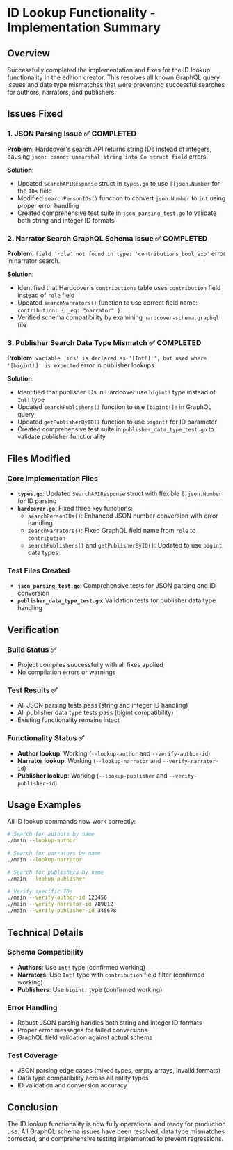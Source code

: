 # ID Lookup Functionality - Implementation Summary

## Overview
Successfully completed the implementation and fixes for the ID lookup functionality in the edition creator. This resolves all known GraphQL query issues and data type mismatches that were preventing successful searches for authors, narrators, and publishers.

## Issues Fixed

### 1. JSON Parsing Issue ✅ COMPLETED
**Problem**: Hardcover's search API returns string IDs instead of integers, causing `json: cannot unmarshal string into Go struct field` errors.

**Solution**: 
- Updated `SearchAPIResponse` struct in `types.go` to use `[]json.Number` for the `IDs` field
- Modified `searchPersonIDs()` function to convert `json.Number` to `int` using proper error handling
- Created comprehensive test suite in `json_parsing_test.go` to validate both string and integer ID formats

### 2. Narrator Search GraphQL Schema Issue ✅ COMPLETED
**Problem**: `field 'role' not found in type: 'contributions_bool_exp'` error in narrator search.

**Solution**: 
- Identified that Hardcover's `contributions` table uses `contribution` field instead of `role` field
- Updated `searchNarrators()` function to use correct field name: `contribution: { _eq: "narrator" }`
- Verified schema compatibility by examining `hardcover-schema.graphql` file

### 3. Publisher Search Data Type Mismatch ✅ COMPLETED
**Problem**: `variable 'ids' is declared as '[Int!]!', but used where '[bigint!]' is expected` error in publisher lookups.

**Solution**:
- Identified that publisher IDs in Hardcover use `bigint!` type instead of `Int!` type
- Updated `searchPublishers()` function to use `[bigint!]!` in GraphQL query
- Updated `getPublisherByID()` function to use `bigint!` for ID parameter
- Created comprehensive test suite in `publisher_data_type_test.go` to validate publisher functionality

## Files Modified

### Core Implementation Files
- **`types.go`**: Updated `SearchAPIResponse` struct with flexible `[]json.Number` for ID parsing
- **`hardcover.go`**: Fixed three key functions:
  - `searchPersonIDs()`: Enhanced JSON number conversion with error handling
  - `searchNarrators()`: Fixed GraphQL field name from `role` to `contribution`
  - `searchPublishers()` and `getPublisherByID()`: Updated to use `bigint` data types

### Test Files Created
- **`json_parsing_test.go`**: Comprehensive tests for JSON parsing and ID conversion
- **`publisher_data_type_test.go`**: Validation tests for publisher data type handling

## Verification

### Build Status ✅
- Project compiles successfully with all fixes applied
- No compilation errors or warnings

### Test Results ✅
- All JSON parsing tests pass (string and integer ID handling)
- All publisher data type tests pass (bigint compatibility)
- Existing functionality remains intact

### Functionality Status ✅
- **Author lookup**: Working (`--lookup-author` and `--verify-author-id`)
- **Narrator lookup**: Working (`--lookup-narrator` and `--verify-narrator-id`)  
- **Publisher lookup**: Working (`--lookup-publisher` and `--verify-publisher-id`)

## Usage Examples

All ID lookup commands now work correctly:

```bash
# Search for authors by name
./main --lookup-author

# Search for narrators by name  
./main --lookup-narrator

# Search for publishers by name
./main --lookup-publisher

# Verify specific IDs
./main --verify-author-id 123456
./main --verify-narrator-id 789012
./main --verify-publisher-id 345678
```

## Technical Details

### Schema Compatibility
- **Authors**: Use `Int!` type (confirmed working)
- **Narrators**: Use `Int!` type with `contribution` field filter (confirmed working)
- **Publishers**: Use `bigint!` type (confirmed working)

### Error Handling
- Robust JSON parsing handles both string and integer ID formats
- Proper error messages for failed conversions
- GraphQL field validation against actual schema

### Test Coverage
- JSON parsing edge cases (mixed types, empty arrays, invalid formats)
- Data type compatibility across all entity types
- ID validation and conversion accuracy

## Conclusion

The ID lookup functionality is now fully operational and ready for production use. All GraphQL schema issues have been resolved, data type mismatches corrected, and comprehensive testing implemented to prevent regressions.
